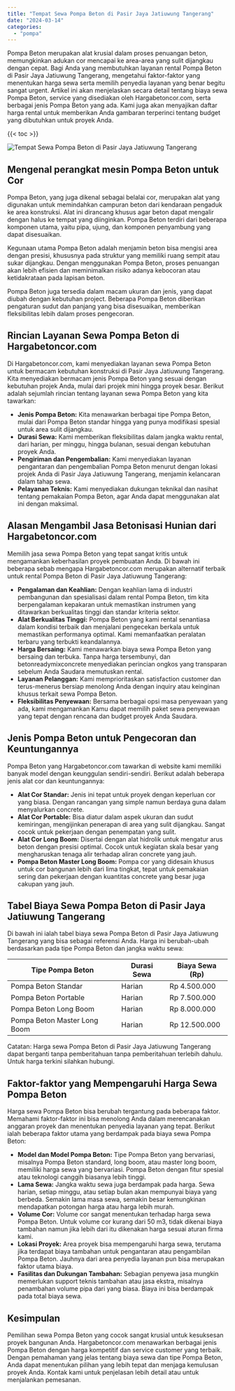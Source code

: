 ```yaml
---
title: "Tempat Sewa Pompa Beton di Pasir Jaya Jatiuwung Tangerang"
date: "2024-03-14"
categories: 
  - "pompa"
---
```




Pompa Beton merupakan alat krusial dalam proses penuangan beton, memungkinkan adukan cor mencapai ke area-area yang sulit dijangkau dengan cepat. Bagi Anda yang membutuhkan layanan rental Pompa Beton di Pasir Jaya Jatiuwung Tangerang, mengetahui faktor-faktor yang menentukan harga sewa serta memilih penyedia layanan yang benar begitu sangat urgent. Artikel ini akan menjelaskan secara detail tentang biaya sewa Pompa Beton, service yang disediakan oleh Hargabetoncor.com, serta berbagai jenis Pompa Beton yang ada. Kami juga akan menyajikan daftar harga rental untuk memberikan Anda gambaran terperinci tentang budget yang dibutuhkan untuk proyek Anda.

{{< toc >}}

![Tempat Sewa Pompa Beton di Pasir Jaya Jatiuwung Tangerang](https://hargareadymixid.github.io/pompa/concrete-pump%20(17).png)

## Mengenal perangkat mesin Pompa Beton untuk Cor

Pompa Beton, yang juga dikenal sebagai belalai cor, merupakan alat yang digunakan untuk memindahkan campuran beton dari kendaraan pengaduk ke area konstruksi. Alat ini dirancang khusus agar beton dapat mengalir dengan halus ke tempat yang diinginkan. Pompa Beton terdiri dari beberapa komponen utama, yaitu pipa, ujung, dan komponen penyambung yang dapat disesuaikan.

Kegunaan utama Pompa Beton adalah menjamin beton bisa mengisi area dengan presisi, khususnya pada struktur yang memiliki ruang sempit atau sukar dijangkau. Dengan menggunakan Pompa Beton, proses penuangan akan lebih efisien dan meminimalkan risiko adanya kebocoran atau ketidakrataan pada lapisan beton.

Pompa Beton juga tersedia dalam macam ukuran dan jenis, yang dapat diubah dengan kebutuhan project. Beberapa Pompa Beton diberikan pengaturan sudut dan panjang yang bisa disesuaikan, memberikan fleksibilitas lebih dalam proses pengecoran.

## Rincian Layanan Sewa Pompa Beton di Hargabetoncor.com

Di Hargabetoncor.com, kami menyediakan layanan sewa Pompa Beton untuk bermacam kebutuhan konstruksi di Pasir Jaya Jatiuwung Tangerang. Kita menyediakan bermacam jenis Pompa Beton yang sesuai dengan kebutuhan projek Anda, mulai dari projek mini hingga proyek besar. Berikut adalah sejumlah rincian tentang layanan sewa Pompa Beton yang kita tawarkan:

- **Jenis Pompa Beton:** Kita menawarkan berbagai tipe Pompa Beton, mulai dari Pompa Beton standar hingga yang punya modifikasi spesial untuk area sulit dijangkau.
- **Durasi Sewa:** Kami memberikan fleksibilitas dalam jangka waktu rental, dari harian, per minggu, hingga bulanan, sesuai dengan kebutuhan proyek Anda.
- **Pengiriman dan Pengembalian:** Kami menyediakan layanan pengantaran dan pengembalian Pompa Beton menurut dengan lokasi projek Anda di Pasir Jaya Jatiuwung Tangerang, menjamin kelancaran dalam tahap sewa.
- **Pelayanan Teknis:** Kami menyediakan dukungan teknikal dan nasihat tentang pemakaian Pompa Beton, agar Anda dapat menggunakan alat ini dengan maksimal.

## Alasan Mengambil Jasa Betonisasi Hunian dari Hargabetoncor.com

Memilih jasa sewa Pompa Beton yang tepat sangat kritis untuk mengamankan keberhasilan proyek pembuatan Anda. Di bawah ini beberapa sebab mengapa Hargabetoncor.com merupakan alternatif terbaik untuk rental Pompa Beton di Pasir Jaya Jatiuwung Tangerang:

- **Pengalaman dan Keahlian:** Dengan keahlian lama di industri pembangunan dan spesialisasi dalam rental Pompa Beton, tim kita berpengalaman kepakaran untuk memastikan instrumen yang ditawarkan berkualitas tinggi dan standar kriteria sektor.
- **Alat Berkualitas Tinggi:** Pompa Beton yang kami rental senantiasa dalam kondisi terbaik dan menjalani pengecekan berkala untuk memastikan performanya optimal. Kami memanfaatkan peralatan terbaru yang terbukti keandalannya.
- **Harga Bersaing:** Kami menawarkan biaya sewa Pompa Beton yang bersaing dan terbuka. Tanpa harga tersembunyi, dan betonreadymixconcrete menyediakan perincian ongkos yang transparan sebelum Anda Saudara memutuskan rental.
- **Layanan Pelanggan:** Kami memprioritaskan satisfaction customer dan terus-menerus bersiap menolong Anda dengan inquiry atau keinginan khusus terkait sewa Pompa Beton.
- **Fleksibilitas Penyewaan:** Bersama berbagai opsi masa penyewaan yang ada, kami mengamankan Kamu dapat memilih paket sewa penyewaan yang tepat dengan rencana dan budget proyek Anda Saudara.

## Jenis Pompa Beton untuk Pengecoran dan Keuntungannya

Pompa Beton yang Hargabetoncor.com tawarkan di website kami memiliki banyak model dengan keunggulan sendiri-sendiri. Berikut adalah beberapa jenis alat cor dan keuntungannya:

- **Alat Cor Standar:** Jenis ini tepat untuk proyek dengan keperluan cor yang biasa. Dengan rancangan yang simple namun berdaya guna dalam menyalurkan concrete.
- **Alat Cor Portable:** Bisa diatur dalam aspek ukuran dan sudut kemiringan, mengijinkan penerapan di area yang sulit dijangkau. Sangat cocok untuk pekerjaan dengan penempatan yang sulit.
- **Alat Cor Long Boom:** Disertai dengan alat hidrolik untuk mengatur arus beton dengan presisi optimal. Cocok untuk kegiatan skala besar yang mengharuskan tenaga alir terhadap aliran concrete yang jauh.
- **Pompa Beton Master Long Boom:** Pompa cor yang didesain khusus untuk cor bangunan lebih dari lima tingkat, tepat untuk pemakaian sering dan pekerjaan dengan kuantitas concrete yang besar juga cakupan yang jauh.

## Tabel Biaya Sewa Pompa Beton di Pasir Jaya Jatiuwung Tangerang

Di bawah ini ialah tabel biaya sewa Pompa Beton di Pasir Jaya Jatiuwung Tangerang yang bisa sebagai referensi Anda. Harga ini berubah-ubah berdasarkan pada tipe Pompa Beton dan jangka waktu sewa:

| Tipe Pompa Beton | Durasi Sewa | Biaya Sewa (Rp) |
| --- | --- | --- |
| Pompa Beton Standar | Harian | Rp 4.500.000 |
| Pompa Beton Portable | Harian | Rp 7.500.000 |
| Pompa Beton Long Boom | Harian | Rp 8.000.000 |
| Pompa Beton Master Long Boom | Harian | Rp 12.500.000 |

Catatan: Harga sewa Pompa Beton di Pasir Jaya Jatiuwung Tangerang dapat berganti tanpa pemberitahuan tanpa pemberitahuan terlebih dahulu. Untuk harga terkini silahkan hubungi.

## Faktor-faktor yang Mempengaruhi Harga Sewa Pompa Beton

Harga sewa Pompa Beton bisa berubah tergantung pada beberapa faktor. Memahami faktor-faktor ini bisa menolong Anda dalam merencanakan anggaran proyek dan menentukan penyedia layanan yang tepat. Berikut ialah beberapa faktor utama yang berdampak pada biaya sewa Pompa Beton:

- **Model dan Model Pompa Beton:** Tipe Pompa Beton yang bervariasi, misalnya Pompa Beton standard, long boom, atau master long boom, memiliki harga sewa yang bervariasi. Pompa Beton dengan fitur spesial atau teknologi canggih biasanya lebih tinggi.
- **Lama Sewa:** Jangka waktu sewa juga berdampak pada harga. Sewa harian, setiap minggu, atau setiap bulan akan mempunyai biaya yang berbeda. Semakin lama masa sewa, semakin besar kemungkinan mendapatkan potongan harga atau harga lebih murah.
- **Volume Cor:** Volume cor sangat menentukan terhadap harga sewa Pompa Beton. Untuk volume cor kurang dari 50 m3, tidak dikenai biaya tambahan namun jika lebih dari itu dikenakan harga sesuai aturan firma kami.
- **Lokasi Proyek:** Area proyek bisa mempengaruhi harga sewa, terutama jika terdapat biaya tambahan untuk pengantaran atau pengambilan Pompa Beton. Jauhnya dari area penyedia layanan pun bisa merupakan faktor utama biaya.
- **Fasilitas dan Dukungan Tambahan:** Sebagian penyewa jasa mungkin memerlukan support teknis tambahan atau jasa ekstra, misalnya penambahan volume pipa dari yang biasa. Biaya ini bisa berdampak pada total biaya sewa.

## Kesimpulan

Pemilihan sewa Pompa Beton yang cocok sangat krusial untuk kesuksesan proyek bangunan Anda. Hargabetoncor.com menawarkan berbagai jenis Pompa Beton dengan harga kompetitif dan service customer yang terbaik. Dengan pemahaman yang jelas tentang biaya sewa dan tipe Pompa Beton, Anda dapat menentukan pilihan yang lebih tepat dan menjaga kemulusan proyek Anda. Kontak kami untuk penjelasan lebih detail atau untuk menjalankan pemesanan.
